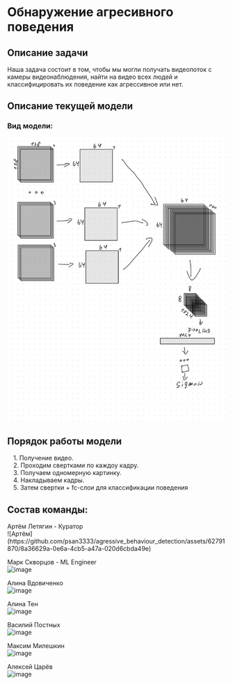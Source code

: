 <h1>Обнаружение агресивного поведения</h1>
<h2>Описание задачи</h2>
Наша задача состоит в том, чтобы мы могли получать видеопоток с камеры видеонаблюдения, найти на видео всех людей и классифицировать их поведение как агрессивное или нет.
<h2>Описание текущей модели</h2>
<h3>Вид модели:</h3>
<img src="./image.jpg">
<h2>Порядок работы модели</h2>
&emsp;1. Получение видео.<br>
&emsp;2. Проходим свертками по каждоу кадру.<br>
&emsp;3. Получаем одномерную картинку.<br>
&emsp;4. Накладываем кадры.<br>
&emsp;5. Затем свертки + fc-слои для классификации поведения<br>

<h2>Состав команды:</h2>
Артём Летягин - Куратор<br>
![Артём](https://github.com/psan3333/agressive_behaviour_detection/assets/62791870/8a36629a-0e6a-4cb5-a47a-020d6cbda49e)

Марк Скворцов - ML Engineer<br>
![image](https://github.com/psan3333/agressive_behaviour_detection/assets/62791870/e9bce13a-12ff-46fe-bf78-0219dffdaaf0)

Алина Вдовиченко<br>
![image](https://github.com/psan3333/agressive_behaviour_detection/assets/62791870/5396fff3-06dc-42cb-8cdf-1a330007ceda)

Алина Тен<br>
![image](https://github.com/psan3333/agressive_behaviour_detection/assets/62791870/8450f77e-ca78-4249-8252-88e77d8b02c1)

Василий Постных<br>
![image](https://github.com/psan3333/agressive_behaviour_detection/assets/62791870/84ba6312-b5fe-4f24-a8c5-e5bf55309a3d)

Максим Милешкин<br>
![image](https://github.com/psan3333/agressive_behaviour_detection/assets/62791870/33452558-48c7-4fed-a1a4-cfb32d637f83)

Алексей Царёв<br>
![image](https://github.com/psan3333/agressive_behaviour_detection/assets/62791870/db7cef70-e096-47da-bcf5-d6aa70f950cb)
